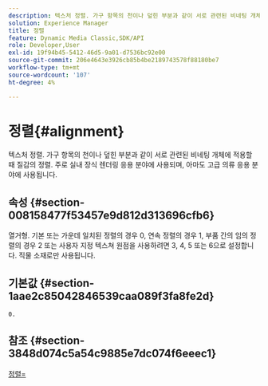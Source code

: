```yaml
---
description: 텍스처 정렬. 가구 항목의 천이나 덮힌 부분과 같이 서로 관련된 비네팅 개체에 적용할 때 질감의 정렬. 주로 실내 장식 렌더링 응용 분야에 사용되며, 아마도 고급 의류 응용 분야에 사용됩니다.
solution: Experience Manager
title: 정렬
feature: Dynamic Media Classic,SDK/API
role: Developer,User
exl-id: 19f94b45-5412-46d5-9a01-d7536bc92e00
source-git-commit: 206e4643e3926cb85b4be2189743578f88180be7
workflow-type: tm+mt
source-wordcount: '107'
ht-degree: 4%

---
```


# 정렬{#alignment}

텍스처 정렬. 가구 항목의 천이나 덮힌 부분과 같이 서로 관련된 비네팅 개체에 적용할 때 질감의 정렬. 주로 실내 장식 렌더링 응용 분야에 사용되며, 아마도 고급 의류 응용 분야에 사용됩니다.

## 속성 {#section-008158477f53457e9d812d313696cfb6}

열거형. 기본 또는 가운데 일치된 정렬의 경우 0, 연속 정렬의 경우 1, 부품 간의 임의 정렬의 경우 2 또는 사용자 지정 텍스쳐 원점을 사용하려면 3, 4, 5 또는 6으로 설정합니다. 직물 소재로만 사용됩니다.

## 기본값 {#section-1aae2c85042846539caa089f3fa8fe2d}

`0.`

## 참조 {#section-3848d074c5a54c9885e7dc074f6eeec1}

[정렬=](../../../../../ir-api/http-protocol/image-rendering-api-ref/c-ir-http-protocol-ref/c-ir-http-protocol-command-reference/r-ir-align.md#reference-4d63baa522ce42f9b15167ba34c5c6a7)
